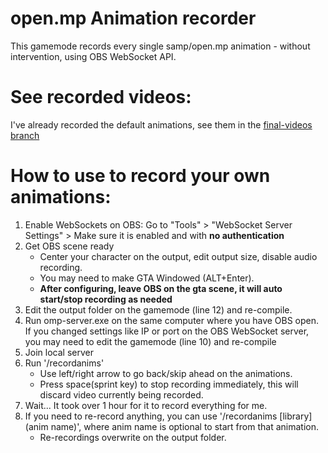 # open.mp Animation recorder
This gamemode records every single samp/open.mp animation - without intervention, using OBS WebSocket API.

# See recorded videos:
I've already recorded the default animations, see them in the [final-videos branch](https://github.com/leamir/samp-animation-videos/tree/final-videos)

# How to use to record your own animations:
1. Enable WebSockets on OBS:
    Go to "Tools" > "WebSocket Server Settings" > Make sure it is enabled and with **no authentication**
2. Get OBS scene ready
   - Center your character on the output, edit output size, disable audio recording.
   - You may need to make GTA Windowed (ALT+Enter).
   - **After configuring, leave OBS on the gta scene, it will auto start/stop recording as needed** 
3. Edit the output folder on the gamemode (line 12) and re-compile.
4. Run omp-server.exe on the same computer where you have OBS open.
    If you changed settings like IP or port on the OBS WebSocket server, you may need to edit the gamemode (line 10) and re-compile
5. Join local server
6. Run '/recordanims'
   - Use left/right arrow to go back/skip ahead on the animations.
   - Press space(sprint key) to stop recording immediately, this will discard video currently being recorded.
8. Wait... It took over 1 hour for it to record everything for me.
9. If you need to re-record anything, you can use '/recordanims [library] (anim name)', where anim name is optional to start from that animation.
   - Re-recordings overwrite on the output folder.

